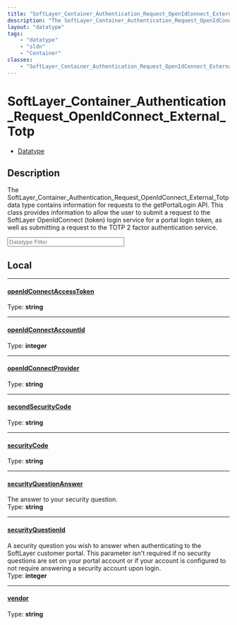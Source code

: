 ```yaml
---
title: "SoftLayer_Container_Authentication_Request_OpenIdConnect_External_Totp"
description: "The SoftLayer_Container_Authentication_Request_OpenIdConnect_External_Totp data type contains information for requests t... "
layout: "datatype"
tags:
    - "datatype"
    - "sldn"
    - "Container"
classes:
    - "SoftLayer_Container_Authentication_Request_OpenIdConnect_External_Totp"
---
```


# SoftLayer_Container_Authentication_Request_OpenIdConnect_External_Totp
<div id='service-datatype'>
    <ul id='sldn-reference-tabs'>
        <li id='datatype'> <a href='/reference/datatypes/SoftLayer_Container_Authentication_Request_OpenIdConnect_External_Totp' >Datatype</a></li>
    </ul>
</div>

## Description 


The SoftLayer_Container_Authentication_Request_OpenIdConnect_External_Totp data type contains information for requests to the getPortalLogin API. This class provides information to allow the user to submit a request to the SoftLayer OpenIdConnect (token) login service for a portal login token, as well as submitting a request to the TOTP 2 factor authentication service. 





<!-- Filer BEGIN -->
<div class="view-filters">
        <div class="clearfix">
            <div class="search-input-box">
                <input placeholder="Datatype Filter" onkeyup="titleSearch(inputId='prop-input', divId='properties', elementClass='prop-row')" 
                    type="text" id="prop-input" value="" size="30" maxlength="128" class="form-text">
            </div>
        </div>
</div>
<!-- Filer END -->

<div id="properties" class="content">
<div id="localProperties" class="prop-content" >

## Local
<div class="prop-row">

-----
[openIdConnectAccessToken]: #openidconnectaccesstoken
#### [openIdConnectAccessToken]
  
<span class="type-label">Type: </span>**string**  



</div>
<div class="prop-row">

-----
[openIdConnectAccountId]: #openidconnectaccountid
#### [openIdConnectAccountId]
  
<span class="type-label">Type: </span>**integer**  



</div>
<div class="prop-row">

-----
[openIdConnectProvider]: #openidconnectprovider
#### [openIdConnectProvider]
  
<span class="type-label">Type: </span>**string**  



</div>
<div class="prop-row">

-----
[secondSecurityCode]: #secondsecuritycode
#### [secondSecurityCode]
  
<span class="type-label">Type: </span>**string**  



</div>
<div class="prop-row">

-----
[securityCode]: #securitycode
#### [securityCode]
  
<span class="type-label">Type: </span>**string**  



</div>
<div class="prop-row">

-----
[securityQuestionAnswer]: #securityquestionanswer
#### [securityQuestionAnswer]
The answer to your security question.  
<span class="type-label">Type: </span>**string**  



</div>
<div class="prop-row">

-----
[securityQuestionId]: #securityquestionid
#### [securityQuestionId]
A security question you wish to answer when authenticating to the SoftLayer customer portal. This parameter isn't required if no security questions are set on your portal account or if your account is configured to not require answering a security account upon login.  
<span class="type-label">Type: </span>**integer**  



</div>
<div class="prop-row">

-----
[vendor]: #vendor
#### [vendor]
  
<span class="type-label">Type: </span>**string**  



</div>
</div>
<!-- LOCAL PROPERTY END -->

</div>


